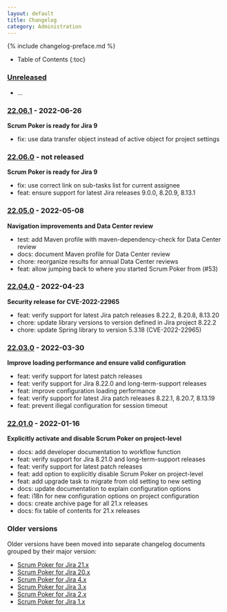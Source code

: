 ```yaml
---
layout: default
title: Changelog
category: Administration
---
```


{% include changelog-preface.md %}

* Table of Contents
{:toc}

### [Unreleased]

* ...

### [22.06.1] - 2022-06-26

**Scrum Poker is ready for Jira 9**

* fix: use data transfer object instead of active object for project settings

### [22.06.0] - not released

**Scrum Poker is ready for Jira 9**

* fix: use correct link on sub-tasks list for current assignee
* feat: ensure support for latest Jira releases 9.0.0, 8.20.9, 8.13.1

### [22.05.0] - 2022-05-08

**Navigation improvements and Data Center review**

* test: add Maven profile with maven-dependency-check for Data Center review
* docs: document Maven profile for Data Center review
* chore: reorganize results for annual Data Center reviews
* feat: allow jumping back to where you started Scrum Poker from (#53)

### [22.04.0] - 2022-04-23

**Security release for CVE-2022-22965**

* feat: verify support for latest Jira patch releases 8.22.2, 8.20.8, 8.13.20
* chore: update library versions to version defined in Jira project 8.22.2
* chore: update Spring library to version 5.3.18 (CVE-2022-22965)

### [22.03.0] - 2022-03-30

**Improve loading performance and ensure valid configuration**

* feat: verify support for latest patch releases
* feat: verify support for Jira 8.22.0 and long-term-support releases
* feat: improve configuration loading performance
* feat: verify support for latest Jira patch releases 8.22.1, 8.20.7, 8.13.19
* feat: prevent illegal configuration for session timeout

### [22.01.0] - 2022-01-16

**Explicitly activate and disable Scrum Poker on project-level**

* docs: add developer documentation to workflow function
* feat: verify support for Jira 8.21.0 and long-term-support releases
* feat: verify support for latest patch releases
* feat: add option to explicitly disable Scrum Poker on project-level
* feat: add upgrade task to migrate from old setting to new setting
* docs: update documentation to explain configuration options
* feat: i18n for new configuration options on project configuration
* docs: create archive page for all 21.x releases
* docs: fix table of contents for 21.x releases

### Older versions

Older versions have been moved into separate changelog documents grouped by their major version:

* [Scrum Poker for Jira 21.x](/changelog-21x)
* [Scrum Poker for Jira 20.x](/changelog-20x)
* [Scrum Poker for Jira 4.x](/changelog-4x)
* [Scrum Poker for Jira 3.x](/changelog-3x)
* [Scrum Poker for Jira 2.x](/changelog-2x)
* [Scrum Poker for Jira 1.x](/changelog-1x)

[Unreleased]: https://github.com/codescape/jira-scrum-poker/compare/22.06.1...HEAD
[22.06.1]: https://github.com/codescape/jira-scrum-poker/compare/22.06.0...22.06.1
[22.06.0]: https://github.com/codescape/jira-scrum-poker/compare/22.05.0...22.06.0
[22.05.0]: https://github.com/codescape/jira-scrum-poker/compare/22.04.0...22.05.0
[22.04.0]: https://github.com/codescape/jira-scrum-poker/compare/22.03.0...22.04.0
[22.03.0]: https://github.com/codescape/jira-scrum-poker/compare/22.01.0...22.03.0
[22.01.0]: https://github.com/codescape/jira-scrum-poker/compare/21.11.0...22.01.0
